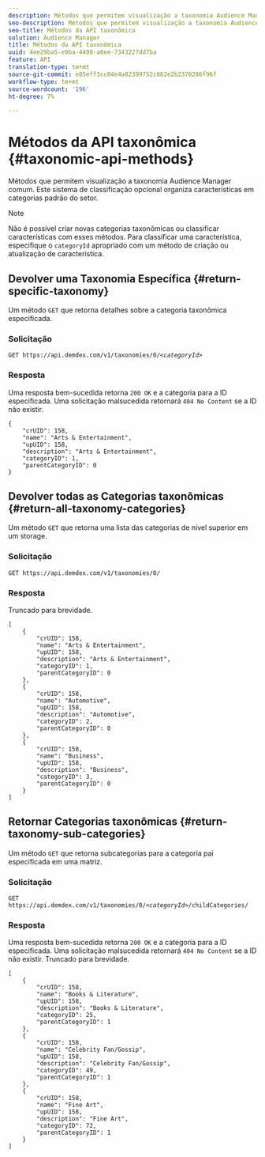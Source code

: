 ```yaml
---
description: Métodos que permitem visualização a taxonomia Audience Manager comum. Este sistema de classificação opcional organiza características em categorias padrão do setor.
seo-description: Métodos que permitem visualização a taxonomia Audience Manager comum. Este sistema de classificação opcional organiza características em categorias padrão do setor.
seo-title: Métodos da API taxonômica
solution: Audience Manager
title: Métodos da API taxonômica
uuid: 4ee29ba5-e9ba-4498-a6ee-7343227dd7ba
feature: API
translation-type: tm+mt
source-git-commit: e05eff3cc04e4a82399752c862e2b2370286f96f
workflow-type: tm+mt
source-wordcount: '196'
ht-degree: 7%

---
```



# Métodos da API taxonômica {#taxonomic-api-methods}

Métodos que permitem visualização a taxonomia Audience Manager comum. Este sistema de classificação opcional organiza características em categorias padrão do setor.

<!-- c_rest_api_taxonomy.xml -->

>[!NOTE]
>
>Não é possível criar novas categorias taxonômicas ou classificar características com esses métodos. Para classificar uma característica, especifique o `categoryId` apropriado com um método de criação ou atualização de característica.

## Devolver uma Taxonomia Específica {#return-specific-taxonomy}

Um método `GET` que retorna detalhes sobre a categoria taxonômica especificada.

<!-- r_rest_api_taxonomy.xml -->

### Solicitação

`GET https://api.demdex.com/v1/taxonomies/0/`*`<categoryId>`*

### Resposta

Uma resposta bem-sucedida retorna `200 OK` e a categoria para a ID especificada. Uma solicitação malsucedida retornará `404 No Content` se a ID não existir.

```
{
    "crUID": 158,
    "name": "Arts & Entertainment",
    "upUID": 158,
    "description": "Arts & Entertainment",
    "categoryID": 1,
    "parentCategoryID": 0
}
```

## Devolver todas as Categorias taxonômicas {#return-all-taxonomy-categories}

Um método `GET` que retorna uma lista das categorias de nível superior em um storage.

<!-- r_rest_api_taxonomies.xml -->

### Solicitação

`GET https://api.demdex.com/v1/taxonomies/0/`

### Resposta

Truncado para brevidade.

```
[
    {
        "crUID": 158,
        "name": "Arts & Entertainment",
        "upUID": 158,
        "description": "Arts & Entertainment",
        "categoryID": 1,
        "parentCategoryID": 0
    },
    {
        "crUID": 158,
        "name": "Automotive",
        "upUID": 158,
        "description": "Automotive",
        "categoryID": 2,
        "parentCategoryID": 0
    },
    {
        "crUID": 158,
        "name": "Business",
        "upUID": 158,
        "description": "Business",
        "categoryID": 3,
        "parentCategoryID": 0
    }
]
```

## Retornar Categorias taxonômicas {#return-taxonomy-sub-categories}

Um método `GET` que retorna subcategorias para a categoria pai especificada em uma matriz.

<!-- r_rest_api_taxonomy_sub.xml -->

### Solicitação

`GET https://api.demdex.com/v1/taxonomies/0/`*`<categoryId>`*`/childCategories/`

### Resposta

Uma resposta bem-sucedida retorna `200 OK` e a categoria para a ID especificada. Uma solicitação malsucedida retornará `404 No Content` se a ID não existir. Truncado para brevidade.

```
[
    {
        "crUID": 158,
        "name": "Books & Literature",
        "upUID": 158,
        "description": "Books & Literature",
        "categoryID": 25,
        "parentCategoryID": 1
    },
    {
        "crUID": 158,
        "name": "Celebrity Fan/Gossip",
        "upUID": 158,
        "description": "Celebrity Fan/Gossip",
        "categoryID": 49,
        "parentCategoryID": 1
    },
    {
        "crUID": 158,
        "name": "Fine Art",
        "upUID": 158,
        "description": "Fine Art",
        "categoryID": 72,
        "parentCategoryID": 1
    }
]
```
